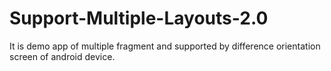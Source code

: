 # Support-Multiple-Layouts-2.0
It  is demo app of multiple fragment and supported by difference orientation screen of android device.
